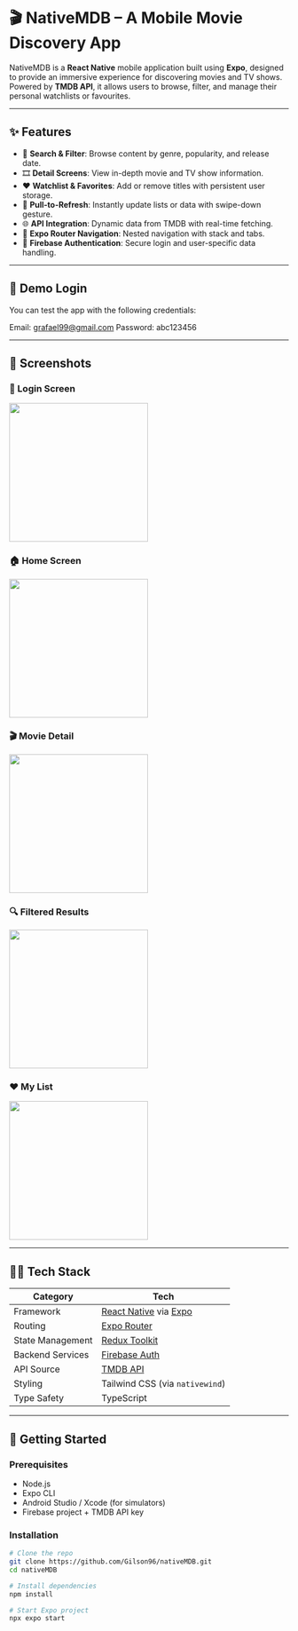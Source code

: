 # 🎬 NativeMDB – A Mobile Movie Discovery App

NativeMDB is a **React Native** mobile application built using **Expo**, designed to provide an immersive experience for discovering movies and TV shows. Powered by **TMDB API**, it allows users to browse, filter, and manage their personal watchlists or favourites.

---

## ✨ Features

- 🔎 **Search & Filter**: Browse content by genre, popularity, and release date.
- 🎞️ **Detail Screens**: View in-depth movie and TV show information.
- ❤️ **Watchlist & Favorites**: Add or remove titles with persistent user storage.
- 🔄 **Pull-to-Refresh**: Instantly update lists or data with swipe-down gesture.
- 🌐 **API Integration**: Dynamic data from TMDB with real-time fetching.
- 🧭 **Expo Router Navigation**: Nested navigation with stack and tabs.
- 🔐 **Firebase Authentication**: Secure login and user-specific data handling.

---

## 🧪 Demo Login
You can test the app with the following credentials:

Email: grafael99@gmail.com
Password: abc123456

---

## 📱 Screenshots

### 🔐 Login Screen
<img src="https://github.com/Gilson96/nativeMDB/blob/master/assets/screenshots/login_screen.png?raw=true" width="250"/>

### 🏠 Home Screen
<img src="https://github.com/Gilson96/nativeMDB/blob/master/assets/screenshots/home.png?raw=true" width="250"/>

### 🎬 Movie Detail
<img src="https://github.com/Gilson96/nativeMDB/blob/master/assets/screenshots/movie.png?raw=true" width="250"/>

### 🔍 Filtered Results
<img src="https://github.com/Gilson96/nativeMDB/blob/master/assets/screenshots/filtered.png?raw=true" width="250"/>

### ❤️ My List
<img src="https://github.com/Gilson96/nativeMDB/blob/master/assets/screenshots/myList.png?raw=true" width="250"/>

---

## 🧑‍💻 Tech Stack

| Category           | Tech                                                    |
|--------------------|----------------------------------------------------------|
| Framework          | [React Native](https://reactnative.dev/) via [Expo](https://expo.dev/) |
| Routing            | [Expo Router](https://expo.github.io/router/docs)       |
| State Management   | [Redux Toolkit](https://redux-toolkit.js.org/)          |
| Backend Services   | [Firebase Auth](https://firebase.google.com/)           |
| API Source         | [TMDB API](https://www.themoviedb.org/documentation/api)|
| Styling            | Tailwind CSS (via `nativewind`)                         |
| Type Safety        | TypeScript                                               |

---

## 🚀 Getting Started

### Prerequisites

- Node.js
- Expo CLI
- Android Studio / Xcode (for simulators)
- Firebase project + TMDB API key

### Installation

```bash
# Clone the repo
git clone https://github.com/Gilson96/nativeMDB.git
cd nativeMDB

# Install dependencies
npm install

# Start Expo project
npx expo start

